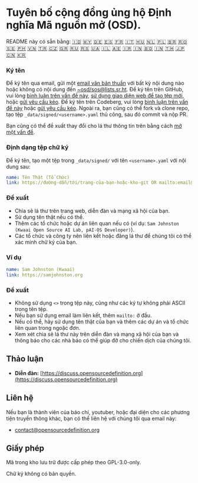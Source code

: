 # Tuyên bố cộng đồng ủng hộ Định nghĩa Mã nguồn mở (OSD).

README này có sẵn bằng:
[🇮🇩](README_ID.md)
[🇲🇾](README_MS.md)
[🇩🇪](README_DE.md)
[🇪🇸](README_ES.md)
[🇫🇷](README_FR.md)
[🇮🇹](README_IT.md)
[🇭🇺](README_HU.md)
[🇳🇱](README_NL.md)
[🇵🇱](README_PL.md)
[🇧🇷](README_PT-BR.md)
[🇷🇴](README_RO.md)
[🇸🇪](README_SV.md)
[🇵🇭](README_TL.md)
[🇻🇳](README_VI.md)
[🇹🇷](README_TR.md)
[🇨🇿](README_CS.md)
[🇬🇷](README_EL.md)
[🇷🇺](README_RU.md)
[🇷🇸](README_SR.md)
[🇺🇦](README_UK.md)
[🇮🇱](README_HE.md)
[🇦🇪](README_AR.md)
[🇮🇷](README_FA.md)
[🇮🇳](README_HI.md)
[🇧🇩](README_BN.md)
[🇮🇳](README_TA.md)
[🇹🇭](README_TH.md)
[🇯🇵](README_JA.md)
[🇨🇳](README_ZH-CN.md)
[🇰🇷](README_KO.md)

### Ký tên

Để ký tên qua email, gửi một [email văn bản thuần](https://useplaintext.email/) với bất kỳ nội dung nào hoặc không có nội dung đến [~osd/sos@lists.sr.ht](mailto:~osd/sos@lists.sr.ht).
Để ký tên trên GitHub, vui lòng [bình luận trên vấn đề này](https://github.com/OpenSourceDefinition/SaveOpenSource/issues/1), [sử dụng giao diện web để tạo tệp mới](https://github.com/OpenSourceDefinition/SaveOpenSource/new/master/_data/signed), hoặc [gửi yêu cầu kéo](https://github.com/OpenSourceDefinition/SaveOpenSource/pulls).
Để ký tên trên Codeberg, vui lòng [bình luận trên vấn đề này](https://codeberg.org/osd/sos/issues/1) hoặc [gửi yêu cầu kéo](https://codeberg.org/osd/sos/pulls).
Ngoài ra, bạn cũng có thể fork và clone repo, tạo tệp `_data/signed/<username>.yaml` thủ công, sau đó commit và nộp PR.

Bạn cũng có thể đề xuất thay đổi cho lá thư thông tin trên bằng cách [mở một vấn đề](https://codeberg.org/osd/sos/issues).

### Định dạng tệp chữ ký

Để ký tên, tạo một tệp trong `_data/signed/` với tên `<username>.yaml` với nội dung sau:

```yaml
name: Tên Thật (Tổ Chức)
link: https://đường-dẫn/tới/trang-của-bạn-hoặc-kho-git OR mailto:email@địa-chỉ.null
```

### Đề xuất
- Chia sẻ lá thư trên trang web, diễn đàn và mạng xã hội của bạn.
- Sử dụng tên thật nếu có thể.
- Thêm các tổ chức hoặc dự án liên quan nếu có (ví dụ: `Sam Johnston (Kwaai Open Source AI Lab, pAI-OS Developer)`).
- Các tổ chức và công ty nên liên kết hoặc đăng lá thư để chúng tôi có thể xác minh chữ ký của bạn.

### Ví dụ

```yaml
name: Sam Johnston (Kwaai)
link: https://samjohnston.org
```

### Đề xuất

- Không sử dụng `<>` trong tệp này, cũng như các ký tự không phải ASCII trong tên tệp.
- Nếu bạn sử dụng email làm liên kết, thêm `mailto:` ở đầu.
- Nếu có thể, hãy sử dụng tên thật của bạn và thêm các dự án và tổ chức liên quan trong ngoặc đơn.
- Xem xét chia sẻ lá thư này trên diễn đàn và mạng xã hội của bạn và thông báo cho các nhà báo có thể giúp đỡ cho chiến dịch của chúng tôi.

## Thảo luận

- **Diễn đàn:** [https://discuss.opensourcedefinition.org](https://discuss.opensourcedefinition.org)

## Liên hệ
Nếu bạn là thành viên của báo chí, youtuber, hoặc đại diện cho các phương tiện truyền thông khác, bạn có thể liên hệ với chúng tôi qua email này:
- [contact@opensourcedefinition.org](mailto:contact@opensourcedefinition.org)

## Giấy phép
Mã trong kho lưu trữ được cấp phép theo GPL-3.0-only.

Chữ ký không có bản quyền.